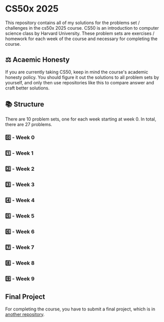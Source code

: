 # CS50x 2025

This repository contains all of my solutions for the problems set / challenges in the cs50x 2025 course. CS50 is an introduction to computer science class by Harvard University. These problem sets are exercises / homework for each week of the course and necessary for completing the course.

## ⚖️ Acaemic Honesty

If you are currently taking CS50, keep in mind the course's academic honesty policy. You should figure it out the solutions to all problem sets by yourself, and only then use repositories like this to compare answer and craft better solutions.

## 📚 Structure 

There are 10 problem sets, one for each week starting at week 0. In total, there are 27 problems.

### 0️⃣ - Week 0

### 1️⃣ - Week 1

### 2️⃣ - Week 2

### 3️⃣ - Week 3

### 4️⃣ - Week 4

### 5️⃣ - Week 5

### 6️⃣ - Week 6

### 7️⃣ - Week 7

### 8️⃣ - Week 8 

### 9️⃣ - Week 9

## Final Project

For completing the course, you have to submit a final project, which is in <a href="">another repository</a>.
